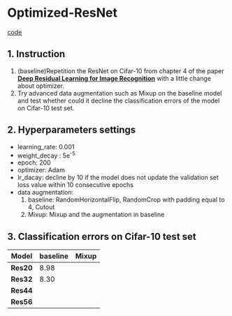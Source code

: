 # Optimized-ResNet

[code](https://github.com/frenkielm/Optimized-ResNet)

## 1. Instruction

1. (baseline)Repetition the ResNet on Cifar-10 from chapter 4 of the paper  [**Deep Residual Learning for Image Recognition**](https://arxiv.org/abs/1512.03385) with a little change about optimizer.
2. Try advanced data augmentation such as Mixup on the baseline model and test whether could it decline the classification errors of the model on Cifar-10 test set. 

## 2. Hyperparameters settings

* learning_rate: 0.001
* weight_decay : 5e<sup>-5</sup>
* epoch: 200
* optimizer: Adam
* lr_dacay: decline by 10 if the model does not update the validation set loss value within 10 consecutive epochs
* data augmentation:
  1. baseline: RandomHorizontalFlip, RandomCrop with padding equal to 4, Cutout
  2. Mixup: Mixup and the augmentation in baseline

## 3. Classification errors on Cifar-10 test set

| Model     | baseline | Mixup |
| --------- | -------- | ----- |
| **Res20** | 8.98     |       |
| **Res32** | 8.30     |       |
| **Res44** |          |       |
| **Res56** |          |       |

